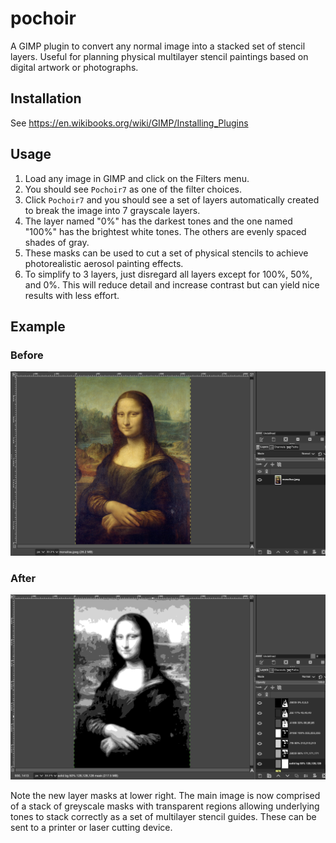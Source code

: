 # pochoir

A GIMP plugin to convert any normal image into a stacked set of stencil layers. Useful for planning physical multilayer stencil paintings based on digital artwork or photographs.

## Installation
See https://en.wikibooks.org/wiki/GIMP/Installing_Plugins

## Usage
1. Load any image in GIMP and click on the Filters menu.
2. You should see `Pochoir7` as one of the filter choices.
3. Click `Pochoir7` and you should see a set of layers automatically created to break the image into 7 grayscale layers.
4. The layer named "0%" has the darkest tones and the one named "100%" has the brightest white tones. The others are evenly spaced shades of gray.
5. These masks can be used to cut a set of physical stencils to achieve photorealistic aerosol painting effects.
6. To simplify to 3 layers, just disregard all layers except for 100%, 50%, and 0%. This will reduce detail and increase contrast but can yield nice results with less effort.

## Example

### Before
![Before](https://github.com/davidacarter/pochoir/blob/main/before.png)

### After
![After](https://github.com/davidacarter/pochoir/blob/main/after.png)

Note the new layer masks at lower right. The main image is now comprised of a stack of greyscale masks with transparent regions allowing underlying tones to stack correctly as a set of multilayer stencil guides. These can be sent to a printer or laser cutting device.
